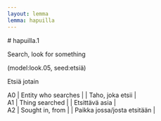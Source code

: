 ```yaml
---
layout: lemma
lemma: hapuilla
---
```


<div class="sense">
# <span class="sensename">hapuilla.1</span>

<span class="description">Search, look for something</span>

(model:look.05, seed:etsiä)

<span class="description">Etsiä jotain</span>

A0 | Entity who searches |   | Taho, joka etsii |  
A1 | Thing searched |   | Etsittävä asia |  
A2 | Sought in, from |   | Paikka jossa/josta etsitään |  

</div>

